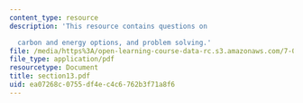 ```yaml
---
content_type: resource
description: 'This resource contains questions on

  carbon and energy options, and problem solving.'
file: /media/https%3A/open-learning-course-data-rc.s3.amazonaws.com/7-014-introductory-biology-spring-2005/ea07268c0755df4ec4c6762b3f71a8f6_section13.pdf
file_type: application/pdf
resourcetype: Document
title: section13.pdf
uid: ea07268c-0755-df4e-c4c6-762b3f71a8f6
---
```

